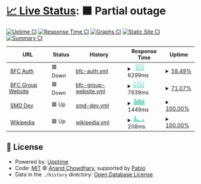 # [📈 Live Status](https://demo.upptime.js.org): <!--live status--> **🟧 Partial outage**

[![Uptime CI](https://github.com/mrunknown0001/status/workflows/Uptime%20CI/badge.svg)](https://github.com/mrunknown0001/status/actions?query=workflow%3A%22Uptime+CI%22)
[![Response Time CI](https://github.com/mrunknown0001/status/workflows/Response%20Time%20CI/badge.svg)](https://github.com/mrunknown0001/status/actions?query=workflow%3A%22Response+Time+CI%22)
[![Graphs CI](https://github.com/mrunknown0001/status/workflows/Graphs%20CI/badge.svg)](https://github.com/mrunknown0001/status/actions?query=workflow%3A%22Graphs+CI%22)
[![Static Site CI](https://github.com/mrunknown0001/status/workflows/Static%20Site%20CI/badge.svg)](https://github.com/mrunknown0001/status/actions?query=workflow%3A%22Static+Site+CI%22)
[![Summary CI](https://github.com/mrunknown0001/status/workflows/Summary%20CI/badge.svg)](https://github.com/mrunknown0001/status/actions?query=workflow%3A%22Summary+CI%22)

<!--start: status pages-->
<!-- This summary is generated by Upptime (https://github.com/upptime/upptime) -->
<!-- Do not edit this manually, your changes will be overwritten -->
<!-- prettier-ignore -->
| URL | Status | History | Response Time | Uptime |
| --- | ------ | ------- | ------------- | ------ |
| <img alt="" src="https://icons.duckduckgo.com/ip3/bfcgroup.ph.ico" height="13"> [BFC Auth](https://bfcgroup.ph) | 🟥 Down | [bfc-auth.yml](https://github.com/mrunknown0001/status/commits/HEAD/history/bfc-auth.yml) | <details><summary><img alt="Response time graph" src="./graphs/bfc-auth/response-time-week.png" height="20"> 6299ms</summary><br><a href="https://status.bfcgroup.ph/history/bfc-auth"><img alt="Response time 6490" src="https://img.shields.io/endpoint?url=https%3A%2F%2Fraw.githubusercontent.com%2Fmrunknown0001%2Fstatus%2FHEAD%2Fapi%2Fbfc-auth%2Fresponse-time.json"></a><br><a href="https://status.bfcgroup.ph/history/bfc-auth"><img alt="24-hour response time 6720" src="https://img.shields.io/endpoint?url=https%3A%2F%2Fraw.githubusercontent.com%2Fmrunknown0001%2Fstatus%2FHEAD%2Fapi%2Fbfc-auth%2Fresponse-time-day.json"></a><br><a href="https://status.bfcgroup.ph/history/bfc-auth"><img alt="7-day response time 6299" src="https://img.shields.io/endpoint?url=https%3A%2F%2Fraw.githubusercontent.com%2Fmrunknown0001%2Fstatus%2FHEAD%2Fapi%2Fbfc-auth%2Fresponse-time-week.json"></a><br><a href="https://status.bfcgroup.ph/history/bfc-auth"><img alt="30-day response time 6114" src="https://img.shields.io/endpoint?url=https%3A%2F%2Fraw.githubusercontent.com%2Fmrunknown0001%2Fstatus%2FHEAD%2Fapi%2Fbfc-auth%2Fresponse-time-month.json"></a><br><a href="https://status.bfcgroup.ph/history/bfc-auth"><img alt="1-year response time 6490" src="https://img.shields.io/endpoint?url=https%3A%2F%2Fraw.githubusercontent.com%2Fmrunknown0001%2Fstatus%2FHEAD%2Fapi%2Fbfc-auth%2Fresponse-time-year.json"></a></details> | <details><summary><a href="https://status.bfcgroup.ph/history/bfc-auth">58.49%</a></summary><a href="https://status.bfcgroup.ph/history/bfc-auth"><img alt="All-time uptime 63.92%" src="https://img.shields.io/endpoint?url=https%3A%2F%2Fraw.githubusercontent.com%2Fmrunknown0001%2Fstatus%2FHEAD%2Fapi%2Fbfc-auth%2Fuptime.json"></a><br><a href="https://status.bfcgroup.ph/history/bfc-auth"><img alt="24-hour uptime 58.40%" src="https://img.shields.io/endpoint?url=https%3A%2F%2Fraw.githubusercontent.com%2Fmrunknown0001%2Fstatus%2FHEAD%2Fapi%2Fbfc-auth%2Fuptime-day.json"></a><br><a href="https://status.bfcgroup.ph/history/bfc-auth"><img alt="7-day uptime 58.49%" src="https://img.shields.io/endpoint?url=https%3A%2F%2Fraw.githubusercontent.com%2Fmrunknown0001%2Fstatus%2FHEAD%2Fapi%2Fbfc-auth%2Fuptime-week.json"></a><br><a href="https://status.bfcgroup.ph/history/bfc-auth"><img alt="30-day uptime 59.19%" src="https://img.shields.io/endpoint?url=https%3A%2F%2Fraw.githubusercontent.com%2Fmrunknown0001%2Fstatus%2FHEAD%2Fapi%2Fbfc-auth%2Fuptime-month.json"></a><br><a href="https://status.bfcgroup.ph/history/bfc-auth"><img alt="1-year uptime 63.92%" src="https://img.shields.io/endpoint?url=https%3A%2F%2Fraw.githubusercontent.com%2Fmrunknown0001%2Fstatus%2FHEAD%2Fapi%2Fbfc-auth%2Fuptime-year.json"></a></details>
| <img alt="" src="https://icons.duckduckgo.com/ip3/brooksidegroup.org.ico" height="13"> [BFC Group Website](https://brooksidegroup.org) | 🟥 Down | [bfc-group-website.yml](https://github.com/mrunknown0001/status/commits/HEAD/history/bfc-group-website.yml) | <details><summary><img alt="Response time graph" src="./graphs/bfc-group-website/response-time-week.png" height="20"> 7639ms</summary><br><a href="https://status.bfcgroup.ph/history/bfc-group-website"><img alt="Response time 6785" src="https://img.shields.io/endpoint?url=https%3A%2F%2Fraw.githubusercontent.com%2Fmrunknown0001%2Fstatus%2FHEAD%2Fapi%2Fbfc-group-website%2Fresponse-time.json"></a><br><a href="https://status.bfcgroup.ph/history/bfc-group-website"><img alt="24-hour response time 10136" src="https://img.shields.io/endpoint?url=https%3A%2F%2Fraw.githubusercontent.com%2Fmrunknown0001%2Fstatus%2FHEAD%2Fapi%2Fbfc-group-website%2Fresponse-time-day.json"></a><br><a href="https://status.bfcgroup.ph/history/bfc-group-website"><img alt="7-day response time 7639" src="https://img.shields.io/endpoint?url=https%3A%2F%2Fraw.githubusercontent.com%2Fmrunknown0001%2Fstatus%2FHEAD%2Fapi%2Fbfc-group-website%2Fresponse-time-week.json"></a><br><a href="https://status.bfcgroup.ph/history/bfc-group-website"><img alt="30-day response time 6773" src="https://img.shields.io/endpoint?url=https%3A%2F%2Fraw.githubusercontent.com%2Fmrunknown0001%2Fstatus%2FHEAD%2Fapi%2Fbfc-group-website%2Fresponse-time-month.json"></a><br><a href="https://status.bfcgroup.ph/history/bfc-group-website"><img alt="1-year response time 6785" src="https://img.shields.io/endpoint?url=https%3A%2F%2Fraw.githubusercontent.com%2Fmrunknown0001%2Fstatus%2FHEAD%2Fapi%2Fbfc-group-website%2Fresponse-time-year.json"></a></details> | <details><summary><a href="https://status.bfcgroup.ph/history/bfc-group-website">71.07%</a></summary><a href="https://status.bfcgroup.ph/history/bfc-group-website"><img alt="All-time uptime 70.95%" src="https://img.shields.io/endpoint?url=https%3A%2F%2Fraw.githubusercontent.com%2Fmrunknown0001%2Fstatus%2FHEAD%2Fapi%2Fbfc-group-website%2Fuptime.json"></a><br><a href="https://status.bfcgroup.ph/history/bfc-group-website"><img alt="24-hour uptime 70.67%" src="https://img.shields.io/endpoint?url=https%3A%2F%2Fraw.githubusercontent.com%2Fmrunknown0001%2Fstatus%2FHEAD%2Fapi%2Fbfc-group-website%2Fuptime-day.json"></a><br><a href="https://status.bfcgroup.ph/history/bfc-group-website"><img alt="7-day uptime 71.07%" src="https://img.shields.io/endpoint?url=https%3A%2F%2Fraw.githubusercontent.com%2Fmrunknown0001%2Fstatus%2FHEAD%2Fapi%2Fbfc-group-website%2Fuptime-week.json"></a><br><a href="https://status.bfcgroup.ph/history/bfc-group-website"><img alt="30-day uptime 70.21%" src="https://img.shields.io/endpoint?url=https%3A%2F%2Fraw.githubusercontent.com%2Fmrunknown0001%2Fstatus%2FHEAD%2Fapi%2Fbfc-group-website%2Fuptime-month.json"></a><br><a href="https://status.bfcgroup.ph/history/bfc-group-website"><img alt="1-year uptime 70.95%" src="https://img.shields.io/endpoint?url=https%3A%2F%2Fraw.githubusercontent.com%2Fmrunknown0001%2Fstatus%2FHEAD%2Fapi%2Fbfc-group-website%2Fuptime-year.json"></a></details>
| <img alt="" src="https://icons.duckduckgo.com/ip3/smd-dev.bfcgroup.ph.ico" height="13"> [SMD Dev](https://smd-dev.bfcgroup.ph) | 🟩 Up | [smd-dev.yml](https://github.com/mrunknown0001/status/commits/HEAD/history/smd-dev.yml) | <details><summary><img alt="Response time graph" src="./graphs/smd-dev/response-time-week.png" height="20"> 1449ms</summary><br><a href="https://status.bfcgroup.ph/history/smd-dev"><img alt="Response time 1729" src="https://img.shields.io/endpoint?url=https%3A%2F%2Fraw.githubusercontent.com%2Fmrunknown0001%2Fstatus%2FHEAD%2Fapi%2Fsmd-dev%2Fresponse-time.json"></a><br><a href="https://status.bfcgroup.ph/history/smd-dev"><img alt="24-hour response time 1179" src="https://img.shields.io/endpoint?url=https%3A%2F%2Fraw.githubusercontent.com%2Fmrunknown0001%2Fstatus%2FHEAD%2Fapi%2Fsmd-dev%2Fresponse-time-day.json"></a><br><a href="https://status.bfcgroup.ph/history/smd-dev"><img alt="7-day response time 1449" src="https://img.shields.io/endpoint?url=https%3A%2F%2Fraw.githubusercontent.com%2Fmrunknown0001%2Fstatus%2FHEAD%2Fapi%2Fsmd-dev%2Fresponse-time-week.json"></a><br><a href="https://status.bfcgroup.ph/history/smd-dev"><img alt="30-day response time 1468" src="https://img.shields.io/endpoint?url=https%3A%2F%2Fraw.githubusercontent.com%2Fmrunknown0001%2Fstatus%2FHEAD%2Fapi%2Fsmd-dev%2Fresponse-time-month.json"></a><br><a href="https://status.bfcgroup.ph/history/smd-dev"><img alt="1-year response time 1729" src="https://img.shields.io/endpoint?url=https%3A%2F%2Fraw.githubusercontent.com%2Fmrunknown0001%2Fstatus%2FHEAD%2Fapi%2Fsmd-dev%2Fresponse-time-year.json"></a></details> | <details><summary><a href="https://status.bfcgroup.ph/history/smd-dev">100.00%</a></summary><a href="https://status.bfcgroup.ph/history/smd-dev"><img alt="All-time uptime 97.48%" src="https://img.shields.io/endpoint?url=https%3A%2F%2Fraw.githubusercontent.com%2Fmrunknown0001%2Fstatus%2FHEAD%2Fapi%2Fsmd-dev%2Fuptime.json"></a><br><a href="https://status.bfcgroup.ph/history/smd-dev"><img alt="24-hour uptime 100.00%" src="https://img.shields.io/endpoint?url=https%3A%2F%2Fraw.githubusercontent.com%2Fmrunknown0001%2Fstatus%2FHEAD%2Fapi%2Fsmd-dev%2Fuptime-day.json"></a><br><a href="https://status.bfcgroup.ph/history/smd-dev"><img alt="7-day uptime 100.00%" src="https://img.shields.io/endpoint?url=https%3A%2F%2Fraw.githubusercontent.com%2Fmrunknown0001%2Fstatus%2FHEAD%2Fapi%2Fsmd-dev%2Fuptime-week.json"></a><br><a href="https://status.bfcgroup.ph/history/smd-dev"><img alt="30-day uptime 93.79%" src="https://img.shields.io/endpoint?url=https%3A%2F%2Fraw.githubusercontent.com%2Fmrunknown0001%2Fstatus%2FHEAD%2Fapi%2Fsmd-dev%2Fuptime-month.json"></a><br><a href="https://status.bfcgroup.ph/history/smd-dev"><img alt="1-year uptime 97.48%" src="https://img.shields.io/endpoint?url=https%3A%2F%2Fraw.githubusercontent.com%2Fmrunknown0001%2Fstatus%2FHEAD%2Fapi%2Fsmd-dev%2Fuptime-year.json"></a></details>
| <img alt="" src="https://icons.duckduckgo.com/ip3/en.wikipedia.org.ico" height="13"> [Wikipedia](https://en.wikipedia.org) | 🟩 Up | [wikipedia.yml](https://github.com/mrunknown0001/status/commits/HEAD/history/wikipedia.yml) | <details><summary><img alt="Response time graph" src="./graphs/wikipedia/response-time-week.png" height="20"> 208ms</summary><br><a href="https://status.bfcgroup.ph/history/wikipedia"><img alt="Response time 184" src="https://img.shields.io/endpoint?url=https%3A%2F%2Fraw.githubusercontent.com%2Fmrunknown0001%2Fstatus%2FHEAD%2Fapi%2Fwikipedia%2Fresponse-time.json"></a><br><a href="https://status.bfcgroup.ph/history/wikipedia"><img alt="24-hour response time 90" src="https://img.shields.io/endpoint?url=https%3A%2F%2Fraw.githubusercontent.com%2Fmrunknown0001%2Fstatus%2FHEAD%2Fapi%2Fwikipedia%2Fresponse-time-day.json"></a><br><a href="https://status.bfcgroup.ph/history/wikipedia"><img alt="7-day response time 208" src="https://img.shields.io/endpoint?url=https%3A%2F%2Fraw.githubusercontent.com%2Fmrunknown0001%2Fstatus%2FHEAD%2Fapi%2Fwikipedia%2Fresponse-time-week.json"></a><br><a href="https://status.bfcgroup.ph/history/wikipedia"><img alt="30-day response time 164" src="https://img.shields.io/endpoint?url=https%3A%2F%2Fraw.githubusercontent.com%2Fmrunknown0001%2Fstatus%2FHEAD%2Fapi%2Fwikipedia%2Fresponse-time-month.json"></a><br><a href="https://status.bfcgroup.ph/history/wikipedia"><img alt="1-year response time 184" src="https://img.shields.io/endpoint?url=https%3A%2F%2Fraw.githubusercontent.com%2Fmrunknown0001%2Fstatus%2FHEAD%2Fapi%2Fwikipedia%2Fresponse-time-year.json"></a></details> | <details><summary><a href="https://status.bfcgroup.ph/history/wikipedia">100.00%</a></summary><a href="https://status.bfcgroup.ph/history/wikipedia"><img alt="All-time uptime 100.00%" src="https://img.shields.io/endpoint?url=https%3A%2F%2Fraw.githubusercontent.com%2Fmrunknown0001%2Fstatus%2FHEAD%2Fapi%2Fwikipedia%2Fuptime.json"></a><br><a href="https://status.bfcgroup.ph/history/wikipedia"><img alt="24-hour uptime 100.00%" src="https://img.shields.io/endpoint?url=https%3A%2F%2Fraw.githubusercontent.com%2Fmrunknown0001%2Fstatus%2FHEAD%2Fapi%2Fwikipedia%2Fuptime-day.json"></a><br><a href="https://status.bfcgroup.ph/history/wikipedia"><img alt="7-day uptime 100.00%" src="https://img.shields.io/endpoint?url=https%3A%2F%2Fraw.githubusercontent.com%2Fmrunknown0001%2Fstatus%2FHEAD%2Fapi%2Fwikipedia%2Fuptime-week.json"></a><br><a href="https://status.bfcgroup.ph/history/wikipedia"><img alt="30-day uptime 100.00%" src="https://img.shields.io/endpoint?url=https%3A%2F%2Fraw.githubusercontent.com%2Fmrunknown0001%2Fstatus%2FHEAD%2Fapi%2Fwikipedia%2Fuptime-month.json"></a><br><a href="https://status.bfcgroup.ph/history/wikipedia"><img alt="1-year uptime 100.00%" src="https://img.shields.io/endpoint?url=https%3A%2F%2Fraw.githubusercontent.com%2Fmrunknown0001%2Fstatus%2FHEAD%2Fapi%2Fwikipedia%2Fuptime-year.json"></a></details>

<!--end: status pages-->

## 📄 License

- Powered by: [Upptime](https://github.com/upptime/upptime)
- Code: [MIT](./LICENSE) © [Anand Chowdhary](https://anandchowdhary.com), supported by [Pabio](https://pabio.com)
- Data in the `./history` directory: [Open Database License](https://opendatacommons.org/licenses/odbl/1-0/)
